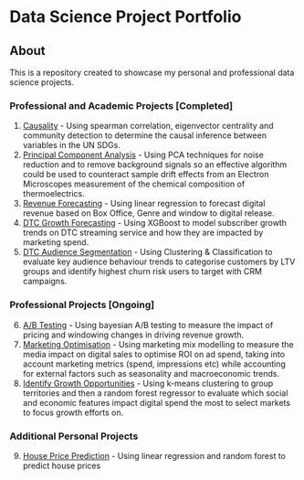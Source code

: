 # Data Science Project Portfolio

## About
This is a repository created to showcase my personal and professional data science projects.

### Professional and Academic Projects [Completed]
1. [Causality](https://github.com/BNAKP/DSPortfolio/tree/main/1.%20Causality) - Using spearman correlation, eigenvector centrality and community detection to determine the causal inference between variables in the UN SDGs.
2. [Principal Component Analysis](https://github.com/BNAKP/DSPortfolio/tree/main/2.%20Principal%20Component%20Analysis) - Using PCA techniques for noise reduction and to remove background signals so an effective algorithm could be used to counteract sample drift effects from an Electron Microscopes measurement of the chemical composition of thermoelectrics.
3. [Revenue Forecasting](https://github.com/BNAKP/DS_Portfolio/tree/main/3.%20Revenue%20Forecasting) - Using linear regression to forecast digital revenue based on Box Office, Genre and window to digital release.
4. [DTC Growth Forecasting](https://github.com/BNAKP/DS_Portfolio/tree/main/4.%20DTC%20Growth%20Forecasting) - Using XGBoost to model subscriber growth trends on DTC streaming service and how they are impacted by marketing spend.
5. [DTC Audience Segmentation](https://github.com/BNAKP/DS_Portfolio/tree/main/5.%20DTC%20Audience%20Segmentation) - Using Clustering & Classification to evaluate key audience behaviour trends to categorise customers by LTV groups and identify highest churn risk users to target with CRM campaigns.

### Professional Projects [Ongoing]
6. [A/B Testing](https://github.com/BNAKP/DS_Portfolio/tree/main/6.%20A-B%20Testing) - Using bayesian A/B testing to measure the impact of pricing and windowing changes in driving revenue growth.
7. [Marketing Optimisation](https://github.com/BNAKP/DS_Portfolio/tree/main/7.%20Marketing%20Optimisation) - Using marketing mix modelling to measure the media impact on digital sales to optimise ROI on ad spend, taking into account marketing metrics (spend, impressions etc) while accounting for external factors such as seasonality and macroeconomic trends.
8. [Identify Growth Opportunities](https://github.com/BNAKP/DS_Portfolio/tree/main/8.%20Growth%20Opportunities) - Using k-means clustering to group territories and then a random forest regressor to evaluate which social and economic features impact digital spend the most to select markets to focus growth efforts on.

### Additional Personal Projects
9. [House Price Prediction](https://github.com/BNAKP/DS_Portfolio/tree/main/Practice%20Projects/House%20Price%20Prediction) - Using linear regression and random forest to predict house prices
